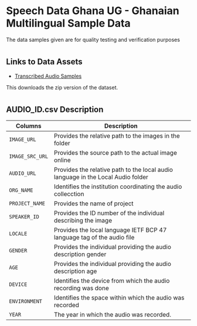 # Speech Data Ghana UG - Ghanaian Multilingual Sample Data
The data samples given are for quality testing and verification purposes 

#
## Links to Data Assets 
+ [Transcribed Audio Samples](https://ugedugh-my.sharepoint.com/:f:/g/personal/speechdata_ug_edu_gh/EntaaFIYSQJElkvh-lHwtKcBGq9GSbxzfjPwnQW0fKpoTA?e=HioPbf)
<!-- * [AUDIO_ID.csv (.csv)](https://ugedugh-my.sharepoint.com/:x:/g/personal/iwiafe_ug_edu_gh/EdprMyPNRA9BkxdYmSgaRUQBBKtA7l6VgrVW9c9MW4Nmhw?e=SchEHg)-->
<!-- - [Images](https://ugedugh-my.sharepoint.com/:f:/g/personal/iwiafe_ug_edu_gh/Eh6f0sUsJbZHvtg0N_YHfx8BLcUyATUDarDhZcgTONxkMQ?e=rtmV3W)-->
<!-- + [Local Audios](https://ugedugh-my.sharepoint.com/:f:/g/personal/iwiafe_ug_edu_gh/EqmRkVwYpJdBh6IUGYnNs_ABAIg9GJJLoFa77V-y-QAmwg?e=Oq2FLz)-->

This downloads the zip version of the dataset. 
#

## AUDIO_ID.csv Description
| Columns | Description |
| --- | --- |
| `IMAGE_URL` | Provides the relative path to the images in the folder          |
| `IMAGE_SRC_URL` | Provides the source path to the actual image online          |
| `AUDIO_URL` | Provides the relative path to the local audio language in the Local Audio folder            |
| `ORG_NAME` |  Identifies the institution coordinating the audio collecction           |
| `PROJECT_NAME` | Provides the name of project             |
| `SPEAKER_ID` | Provides the ID number of the individual describing the image             |
| `LOCALE` |  Provides the local language IETF BCP 47 language tag of the audio file           |
| `GENDER` |  Provides the individual providing the audio description gender           |
| `AGE` |     Provides the individual providing the audio description age        |
| `DEVICE` |  Identifies the device from which the audio recording was done          |
| `ENVIRONMENT` |  Identifies the space within which the audio was recorded           |
| `YEAR` |  The year in which the audio was recorded.            |
